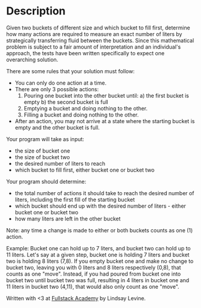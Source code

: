 # Description

Given two buckets of different size and which bucket to fill first, determine how many actions are required to measure an exact number of liters by strategically transferring fluid between the buckets. Since this mathematical problem is subject to a fair amount of interpretation and an individual's approach, the tests have been written specifically to expect one overarching solution.

There are some rules that your solution must follow:

- You can only do one action at a time.
- There are only 3 possible actions:
  1. Pouring one bucket into the other bucket until:
     a) the first bucket is empty
     b) the second bucket is full
  2. Emptying a bucket and doing nothing to the other.
  3. Filling a bucket and doing nothing to the other.
- After an action, you may not arrive at a state where the starting bucket is empty and the other bucket is full.

Your program will take as input:

- the size of bucket one
- the size of bucket two
- the desired number of liters to reach
- which bucket to fill first, either bucket one or bucket two

Your program should determine:

- the total number of actions it should take to reach the desired number of liters, including the first fill of the starting bucket
- which bucket should end up with the desired number of liters - either bucket one or bucket two
- how many liters are left in the other bucket

Note: any time a change is made to either or both buckets counts as one (1) action.

Example:
Bucket one can hold up to 7 liters, and bucket two can hold up to 11 liters. Let's say at a given step, bucket one is holding 7 liters and bucket two is holding 8 liters (7,8). If you empty bucket one and make no change to bucket two, leaving you with 0 liters and 8 liters respectively (0,8), that counts as one "move". Instead, if you had poured from bucket one into bucket two until bucket two was full, resulting in 4 liters in bucket one and 11 liters in bucket two (4,11), that would also only count as one "move".

Written with <3 at [Fullstack Academy](http://www.fullstackacademy.com/) by Lindsay Levine.
